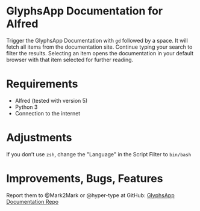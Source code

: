 # GlyphsApp Documentation for Alfred

Trigger the GlyphsApp Documentation with `gd` followed by a space. It will fetch all items from the documentation site. Continue typing your search to filter the results. Selecting an item opens the documentation in your default browser with that item selected for further reading.


# Requirements

- Alfred (tested with version 5)
- Python 3
- Connection to the internet


# Adjustments

If you don’t use `zsh`, change the "Language" in the Script Filter to `bin/bash`

# Improvements, Bugs, Features

Report them to @Mark2Mark or @hyper-type at GitHub:
[GlyphsApp Documentation Repo](https://github.com/hyper-type/alfred-glyphs-docu)